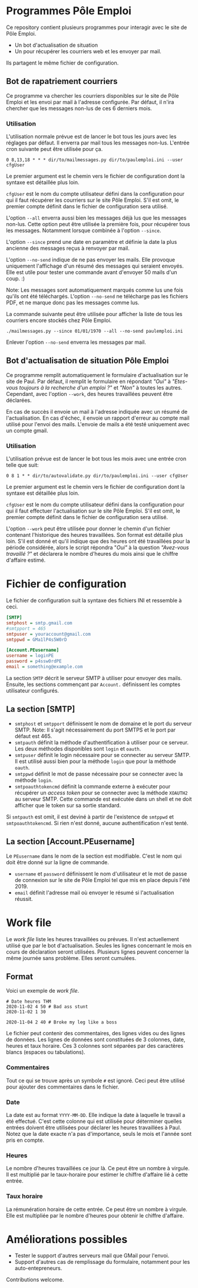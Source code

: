 # Programmes Pôle Emploi

Ce repository contient plusieurs programmes pour interagir avec le site de Pôle
Emploi.
- Un bot d'actualisation de situation
- Un pour récupérer les courriers web et les envoyer par mail.

Ils partagent le même fichier de configuration.

## Bot de rapatriement courriers

Ce programme va chercher les courriers disponibles sur le site de Pôle Emploi et
les envoi par mail à l'adresse configurée. Par défaut, il n'ira chercher que les
messages non-lus de ces 6 derniers mois.

### Utilisation

L'utilisation normale prévue est de lancer le bot tous les jours avec les
réglages par défaut. Il enverra par mail tous les messages non-lus. L'entrée
cron suivante peut être utilisée pour ça.

    0 8,13,18 * * * dir/to/mailmessages.py dir/to/paulemploi.ini --user cfgUser

Le premier argument est le chemin vers le fichier de configuration dont la
syntaxe est détaillée plus loin.

`cfgUser` est le nom du compte utilisateur défini dans la configuration pour
qui il faut récupérer les courriers sur le site Pôle Emploi. S'il est omit, le
premier compte définit dans le fichier de configuration sera utilisé.

L'option `--all` enverra aussi bien les messages déjà lus que les messages
non-lus. Cette option peut être utilisée la première fois, pour récupérer tous
les messages. Notamment lorsque combinée à l'option `--since`.

L'option `--since` prend une date en paramètre et définie la date la plus
ancienne des messages reçus à renvoyer par mail.

L'option `--no-send` indique de ne pas envoyer les mails. Elle provoque
uniquement l'affichage d'un résumé des messages qui seraient envoyés. Elle est
utile pour tester une commande avant d'envoyer 50 mails d'un coup. :)

Note: Les messages sont automatiquement marqués comme lus une fois qu'ils ont
été téléchargés. L'option `--no-send` ne télécharge pas les fichiers PDF, et ne
marque donc pas les messages comme lus.

La commande suivante peut être utilisée pour afficher la liste de tous les
courriers encore stockés chez Pôle Emploi.

    ./mailmessages.py --since 01/01/1970 --all --no-send paulemploi.ini

Enlever l'option `--no-send` enverra les messages par mail.

## Bot d'actualisation de situation Pôle Emploi

Ce programme remplit automatiquement le formulaire d'actualisation sur le site
de Paul. Par défaut, il remplit le formulaire en répondant *"Oui"* à
*"Etes-vous toujours à la recherche d'un emploi ?"* et *"Non"* à toutes les
autres. Cependant, avec l'option `--work`, des heures travaillées peuvent être
déclarées.

En cas de succès il envoie un mail à l'adresse indiquée avec un résumé de
l'actualisation. En cas d'échec, il envoie un rapport d'erreur au compte mail
utilisé pour l'envoi des mails. L'envoie de mails a été testé uniquement avec
un compte gmail.

### Utilisation

L'utilisation prévue est de lancer le bot tous les mois avec une entrée cron
telle que suit:

    0 8 1 * * dir/to/autovalidate.py dir/to/paulemploi.ini --user cfgUser

Le premier argument est le chemin vers le fichier de configuration dont la
syntaxe est détaillée plus loin.

`cfgUser` est le nom du compte utilisateur défini dans la configuration pour
qui il faut effectuer l'actualisation sur le site Pôle Emploi. S'il est omit,
le premier compte définit dans le fichier de configuration sera utilisé.

L'option `--work` peut être utilisée pour donner le chemin d'un fichier
contenant l'historique des heures travaillées. Son format est détaillé plus
loin. S'il est donné et qu'il indique que des heures ont été travaillées pour
la période considérée, alors le script répondra "*Oui"* à la question
*"Avez-vous travaillé ?"* et déclarera le nombre d'heures du mois ainsi que le
chiffre d'affaire estimé.

# Fichier de configuration

Le fichier de configuration suit la syntaxe des fichiers INI et ressemble à
ceci.

```ini
[SMTP]
smtphost = smtp.gmail.com
#smtpport = 465
smtpuser = youraccount@gmail.com
smtppwd = GMa1lP4s5W0rD

[Account.PEusername]
username = loginPE
password = p4ssw0rdPE
email = something@example.com
```

La section `SMTP` décrit le serveur SMTP à utiliser pour envoyer des mails.
Ensuite, les sections commençant par `Account.` définissent les comptes
utilisateur configurés.

## La section [SMTP]
- `smtphost` et `smtpport` définissent le nom de domaine et le port du serveur
  SMTP. Note: Il s'agit nécessairement du port SMTPS et le port par défaut est
  465.
- `smtpauth` définit la méthode d'authentification à utiliser pour ce serveur.
Les deux méthodes disponibles sont `login` et `oauth`.
- `smtpuser` définit le login nécessaire pour se connecter au serveur SMTP. Il
est utilisé aussi bien pour la méthode `login` que pour la méthode `oauth`.
- `smtppwd` définit le mot de passe nécessaire pour se connecter avec la
méthode `login`.
- `smtpoauthtokencmd` définit la commande externe à exécuter pour récupérer un
*access token* pour se connecter avec la méthode `XOAUTH2` au serveur SMTP.
Cette commande est exécutée dans un shell et ne doit afficher que le token sur
sa sortie standard.

Si `smtpauth` est omit, il est deviné à partir de l'existence de `smtppwd` et
`smtpoauthtokencmd`. Si rien n'est donné, aucune authentification n'est tenté.

## La section [Account.PEusername]
Le `PEusername` dans le nom de la section est modifiable. C'est le nom qui doit
être donné sur la ligne de commande.

- `username` et `password` définissent le nom d'utilisateur et le mot de passe
  de connexion sur le site de Pôle Emploi tel que mis en place depuis l'été 2019.
- `email` définit l'adresse mail où envoyer le résumé si l'actualisation
  réussit.

# Work file

Le *work file* liste les heures travaillées ou prévues. Il n'est actuellement
utilisé que par le bot d'actualisation. Seules les lignes concernant le mois en
cours de déclaration seront utilisées. Plusieurs lignes peuvent concerner la
même journée sans problème. Elles seront cumulées.

## Format

Voici un exemple de *work file*.
```
# Date heures THM
2020-11-02 4 50 # Bad ass stunt
2020-11-02 1 30

2020-11-04 2 40 # Broke my leg like a boss
```

Le fichier peut contenir des commentaires, des lignes vides ou des lignes de
données.  Les lignes de données sont constituées de 3 colonnes, date, heures et
taux horaire. Ces 3 colonnes sont séparées par des caractères blancs (espaces
ou tabulations).

### Commentaires
Tout ce qui se trouve après un symbole `#` est ignoré. Ceci peut être utilisé
pour ajouter des commentaires dans le fichier.

### Date
La date est au format `YYYY-MM-DD`. Elle indique la date à laquelle le travail
a été effectué. C'est cette colonne qui est utilisée pour déterminer quelles
entrées doivent être utilisées pour déclarer les heures travaillées à Paul.
Notez que la date exacte n'a pas d'importance, seuls le mois et l'année sont
pris en compte.

### Heures
Le nombre d'heures travaillées ce jour là. Ce peut être un nombre à virgule. Il
est multiplié par le taux-horaire pour estimer le chiffre d'affaire lié à cette
entrée.

### Taux horaire
La rémunération horaire de cette entrée. Ce peut être un nombre à virgule. Elle
est multipliée par le nombre d'heures pour obtenir le chiffre d'affaire.

# Améliorations possibles

- Tester le support d'autres serveurs mail que GMail pour l'envoi.
- Support d'autres cas de remplissage du formulaire, notamment pour les
  auto-entepreneurs.

Contributions welcome.
